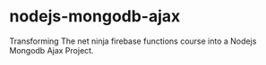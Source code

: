 # nodejs-mongodb-ajax
Transforming The net ninja firebase functions course into a Nodejs Mongodb Ajax Project.
